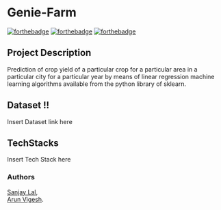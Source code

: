 # Genie-Farm
[![forthebadge](https://forthebadge.com/images/badges/built-with-love.svg)](https://forthebadge.com)
[![forthebadge](https://forthebadge.com/images/badges/made-with-python.svg)](https://forthebadge.com)
[![forthebadge](https://forthebadge.com/images/badges/check-it-out.svg)](https://forthebadge.com)
## Project Description
 
Prediction of crop yield of a particular crop for a particular area in a particular city for a particular year by means of linear regression machine learning algorithms available from the python library of sklearn.

## Dataset !!
Insert Dataset link here

## TechStacks
Insert Tech Stack here

### Authors
[Sanjay Lal](https://github.com/sanjailal),<br>
[Arun Vigesh](https://github.com/ArunVigesh).
